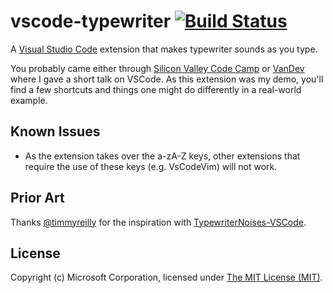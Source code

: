 # vscode-typewriter [![Build Status](https://travis-ci.org/jpoon/vscode-typewriter.svg?branch=master)](https://travis-ci.org/jpoon/vscode-typewriter)

A [Visual Studio Code](https://code.visualstudio.com/) extension that makes typewriter sounds as you type. 

You probably came either through [Silicon Valley Code Camp](www.siliconvalley-codecamp.com/Session/2016/mastering-vscode-building-your-first-extension) or [VanDev](https://www.meetup.com/VanDev/events/234675249/) where I gave a short talk on VSCode. 
As this extension was my demo, you'll find a few shortcuts and things one might do differently in a real-world example. 

## Known Issues

* As the extension takes over the a-zA-Z keys, other extensions that require the use of these keys (e.g. VsCodeVim) will not work. 

## Prior Art

Thanks [@timmyreilly](https://github.com/timmyreilly) for the inspiration with [TypewriterNoises-VSCode](https://github.com/timmyreilly/TypewriterNoises-VSCode).

## License

Copyright (c) Microsoft Corporation, licensed under [The MIT License (MIT)](https://raw.githubusercontent.com/jpoon/vscode-typewriter/master/LICENSE).
